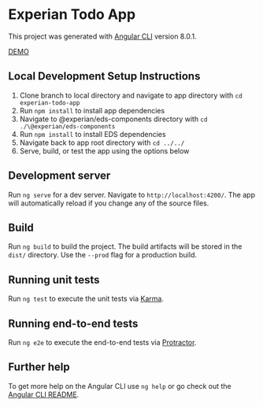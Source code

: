 # Experian Todo App

This project was generated with [Angular CLI](https://github.com/angular/angular-cli) version 8.0.1.

[DEMO](https://d31uyg0txbbggp.cloudfront.net/)

## Local Development Setup Instructions

1. Clone branch to local directory and navigate to app directory with `cd experian-todo-app`
2. Run `npm install` to install app dependencies
3. Navigate to @experian/eds-components directory with `cd ./\@experian/eds-components`
4. Run `npm install` to install EDS dependencies
5. Navigate back to app root directory with `cd ../../`
6. Serve, build, or test the app using the options below

## Development server

Run `ng serve` for a dev server. Navigate to `http://localhost:4200/`. The app will automatically reload if you change any of the source files.

## Build

Run `ng build` to build the project. The build artifacts will be stored in the `dist/` directory. Use the `--prod` flag for a production build.

## Running unit tests

Run `ng test` to execute the unit tests via [Karma](https://karma-runner.github.io).

## Running end-to-end tests

Run `ng e2e` to execute the end-to-end tests via [Protractor](http://www.protractortest.org/).

## Further help

To get more help on the Angular CLI use `ng help` or go check out the [Angular CLI README](https://github.com/angular/angular-cli/blob/master/README.md).
